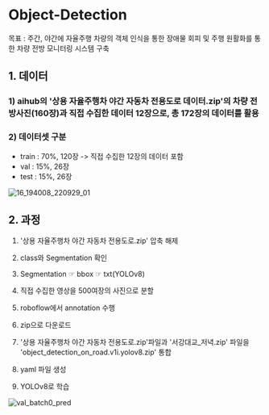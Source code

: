 # Object-Detection
목표 : 주간, 야간에 자율주행 차량의 객체 인식을 통한 장애물 회피 및 주행 원활화를 통한 차량 전방 모니터링 시스템 구축


## 1. 데이터
### 1) aihub의 '상용 자율주행차 야간 자동차 전용도로 데이터.zip'의 차량 전방사진(160장)과 직접 수집한 데이터 12장으로, 총 172장의 데이터를 활용
### 2) 데이터셋 구분
- train : 70%, 120장 -> 직접 수집한 12장의 데이터 포함
- val : 15%, 26장
- test : 15%, 26장

![16_194008_220929_01](https://github.com/user-attachments/assets/ae86a1f6-d0f8-4803-9e9f-ffcd1f3f7d08)


## 2. 과정
1) '상용 자율주행차 야간 자동차 전용도로.zip' 압축 해제
2) class와 Segmentation 확인
3) Segmentation ☞ bbox ☞ txt(YOLOv8)

4) 직접 수집한 영상을 500여장의 사진으로 분할
5) roboflow에서 annotation 수행
6) zip으로 다운로드

7) '상용 자율주행차 야간 자동차 전용도로.zip'파일과 '서강대교_저녁.zip' 파일을 'object_detection_on_road.v1i.yolov8.zip' 통합
8) yaml 파일 생성
9) YOLOv8로 학습

![val_batch0_pred](https://github.com/user-attachments/assets/333ded4e-bf33-4fcb-b506-3680fcd5f801)
